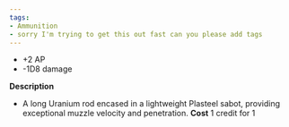 ```yaml
---
tags:
- Ammunition 
- sorry I'm trying to get this out fast can you please add tags
---
```

* +2 AP
* -1D8 damage 

**Description**
* A long Uranium rod encased in a lightweight Plasteel sabot, providing exceptional muzzle velocity and penetration.
**Cost**
1 credit for 1
